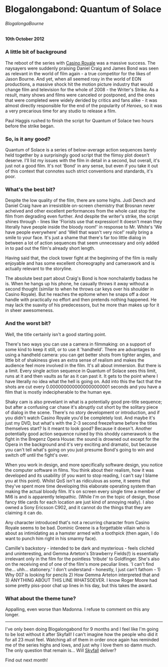 # Blogalongabond: Quantum of Solace

###### BlogalongaBourne

#### 10th October 2012

### A little bit of background

The reboot of the series with [Casino Royale](/blogalongabond/casino-royale) was a massive success. The naysayers were suddenly praising Daniel Craig and James Bond was seen as relevant in the world of film again - a true competitor for the likes of Jason Bourne. And yet, when all seemed rosy in the world of EON productions, a massive shock hit the motion picture industry that would change film and television for the whole of 2008 - the Writer's Strike. As a result, many shows and films were canceled or postponed, and the ones that were completed were widely derided by critics and fans alike - it was almost directly responsible for the end of the popularity of _Heroes_, so it was a very precarious time for any studio to release a film.

Paul Haggis rushed to finish the script for Quantum of Solace two hours before the strike began.

### So, is it any good?

Quantum of Solace is a series of below-average action sequences barely held together by a surprisingly good script that the flimsy plot doesn't deserve. I'll list my issues with the film in detail in a second, but overall, it's just not a good film. It's not 'Bond' in any sense, but even if you take it out of this context that connotes such strict conventions and standards, it's poor.

### What's the best bit?

Despite the low quality of the film, there are some highs. Judi Dench and Daniel Craig have an irresistible on-screen chemistry that Brosnan never acheived and other excellent performances from the whole cast stop the film from degrading even further. And despite the writer's strike, the script shines through - lines like 'Florists use that expression! It doesn't mean they literally have people inside the bloody room!' in response to Mr. White's 'We have people everywhere' and 'Well that wasn't very nice!' really bring a smile to your face. It's just a shame that there's far too little dialog in between a lot of action sequences that seem unnecessary and only added in to pad out the film's already short length.

Having said that, the clock tower fight at the beginning of the film is really enjoyable and has some excellent choreography and camerawork and is actually relevant to the storyline.

The absolute best part about Craig's Bond is how nonchalantly badass he is. When he hangs up his phone, he casually throws it away without a second thought (similar to when he throws car keys over his shoulder in Casino Royale). But he reaches the epitome when he snaps off a door handle with practically no effort and then pretends nothing happened. He may lack the suavity of his predecessors, but he more than makes up for it in sheer awesomeness.


### And the worst bit?

Well, the title certainly isn't a good starting point.

There's two ways you can use a camera in filmmaking: on a support of some kind to keep it still, or to use it 'handheld'. There are advantages to using a handheld camera: you can get better shots from tighter angles, and little bit of shakiness gives an extra sense of realism and makes the audience feel more involved in the film. It's all about immersion. But there is a limit. Every single action sequence in Quantum of Solace sees this limit, runs at it and then vaults as far as it can past it. It gets to the point where I have literally no idea what the hell is going on. Add into this the fact that the shots are cut every 0.0000000000000000000001 seconds and you have a film that is mostly indecipherable to the human eye.

Shaky cam is also prevelant in what is a potentially good pre-title sequence; but after a confusing car chase it's abruptly cut short by the solitary piece of dialog in the scene. There's no story development or introduction, and if you didn't watch Casino Royale you'd be completely lost. And maybe it's just my DVD, but what's with the 2-3 second freezeframe before the titles themselves start? Is it meant to look good? Because it doesn't. Another potentially good action sequence ruined by this shoddy camerawork is the fight in the Bregenz Opera House: the sound is drowned out except for the Opera in the background and it's very exciting and dramatic, but because you can't tell what's going on you just presume Bond's going to win and switch off until the fight's over.

When you work in design, and more specifically software design, you notice the computer software in films. You think about their realism, how it was developed and its usability (if you want to stop reading, I can't say I blame you at this point). Whilst QoS isn't as ridiculous as some, it seems that they've spent more time developing this elaborate operating system than making the actual bloody film. It's on screen every single time a member of MI6 is and is apparently telepathic. (While I'm on the topic of design, those fancy title cards for each location are just kind of annoying really). I also owned a Sony Ericsson C902, and it cannot do the things that they are claiming it can do.

Any character introduced that's not a recurring character from Casino Royale seems to be bad. Dominic Greene is a forgettable villain who is about as intimidating as a hamster armed with a toothpick (then again, I do want to punch him right in his smarmy face).

Camille's backstory - intended to be dark and mysterious - feels clichéd and uninteresting, and Gemma Arteton's Strawberry Fields(!) is essentially irrelevant only in the film for the pointless 'tribute' to Goldfinger. She's also on the receiving end of one of the film's more peculiar lines. 'I can't find the... uhh... stationery.' I don't understand - honestly, I just can't fathom - 1) Why 007 is looking for pencils 2) How Gemma Arteton interpreted that and 3) ANYTHING ABOUT THIS LINE WHATSOEVER. I know Roger Moore had some pretty piss-poor chat up lines in his day, but this takes the award.

### What about the theme tune?

Appalling, even worse than Madonna. I refuse to comment on this any longer.

-----

I've only been doing Blogalongabond for 9 months and I feel like I'm going to be lost without it after Skyfall! I can't imagine how the people who did it for all 23 must feel. Watching all of them in order once again has reminded me of the series highs and lows, and just why I love them so damn much. The only question that remain is... Will [Skyfall](/blogalongabond/skyfall) deliver?

Find out next month!
